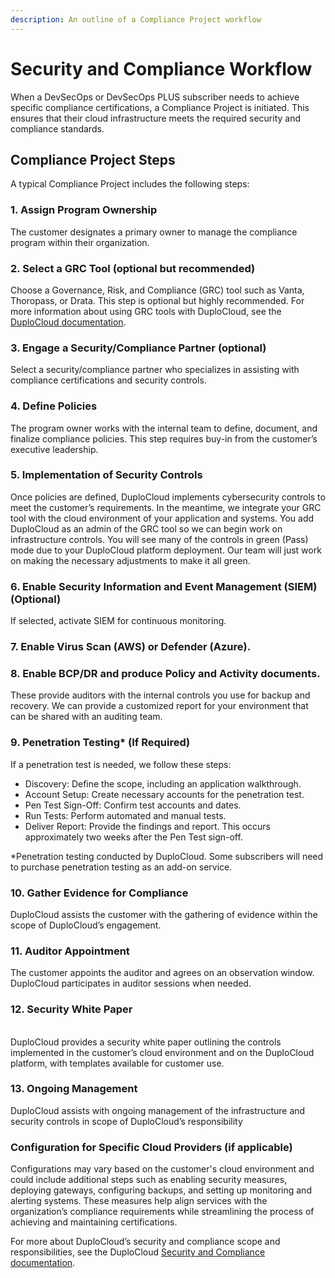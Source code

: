 ```yaml
---
description: An outline of a Compliance Project workflow
---
```


# Security and Compliance Workflow

When a DevSecOps or DevSecOps PLUS subscriber needs to achieve specific compliance certifications, a Compliance Project is initiated. This ensures that their cloud infrastructure meets the required security and compliance standards.&#x20;

## Compliance Project Steps

A typical Compliance Project includes the following steps:&#x20;

### 1. **Assign Program Ownership**

The customer designates a primary owner to manage the compliance program within their organization.

### 2. Select a GRC Tool (optional but recommended)

Choose a Governance, Risk, and Compliance (GRC) tool such as Vanta, Thoropass, or Drata. This step is optional but highly recommended. For more information about using GRC tools with DuploCloud, see the [DuploCloud documentation](../welcome-to-duplocloud/grc-tools-and-duplocloud.md).

### 3. Engage a Security/Compliance Partner (optional)

Select a security/compliance partner who specializes in assisting with compliance certifications and security controls.

### 4. Define Policies

The program owner works with the internal team to define, document, and finalize compliance policies. This step requires buy-in from the customer’s executive leadership.

### 5. Implementation of Security Controls

Once policies are defined, DuploCloud implements cybersecurity controls to meet the customer’s requirements. In the meantime, we integrate your GRC tool with the cloud environment of your application and systems. You add DuploCloud as an admin of the GRC tool so we can begin work on infrastructure controls. You will see many of the controls in green (Pass) mode due to your DuploCloud platform deployment. Our team will just work on making the necessary adjustments to make it all green.

### 6. Enable Security Information and Event Management (SIEM)(Optional)&#x20;

If selected, activate SIEM for continuous monitoring.

### 7. Enable Virus Scan (AWS) or Defender (Azure).

### 8. Enable BCP/DR and produce Policy and Activity documents.

These provide auditors with the internal controls you use for backup and recovery. We can provide a customized report for your environment that can be shared with an auditing team.

### 9. Penetration Testing\* (If Required)

If a penetration test is needed, we follow these steps:

* Discovery: Define the scope, including an application walkthrough.
* Account Setup: Create necessary accounts for the penetration test.
* Pen Test Sign-Off: Confirm test accounts and dates.
* Run Tests: Perform automated and manual tests.
* Deliver Report: Provide the findings and report. This occurs approximately two weeks after the Pen Test sign-off.&#x20;

\*Penetration testing conducted by DuploCloud. Some subscribers will need to purchase penetration testing as an add-on service.

### 10. Gather Evidence for Compliance

DuploCloud assists the customer with the gathering of evidence within the scope of DuploCloud’s engagement.

### 11. Auditor Appointment

The customer appoints the auditor and agrees on an observation window. DuploCloud participates in auditor sessions when needed.&#x20;

### 12. Security White Paper

\
DuploCloud provides a security white paper outlining the controls implemented in the customer’s cloud environment and  on the DuploCloud platform, with templates available for customer use.

### 13. Ongoing Management

DuploCloud assists with ongoing management of the infrastructure and security controls in scope of DuploCloud’s responsibility

### Configuration for Specific Cloud Providers (if applicable)

Configurations may vary based on the customer's cloud environment and could include additional steps such as enabling security measures, deploying gateways, configuring backups, and setting up monitoring and alerting systems. These measures help align services with the organization’s compliance requirements while streamlining the process of achieving and maintaining certifications.

For more about DuploCloud’s security and compliance scope and responsibilities, see the DuploCloud [Security and Compliance documentation](https://docs.duplocloud.com/docs/security-and-compliance).
